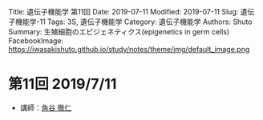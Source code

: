 Title: 遺伝子機能学 第11回
Date: 2019-07-11
Modified: 2019-07-11
Slug: 遺伝子機能学-11
Tags: 3S, 遺伝子機能学
Category: 遺伝子機能学
Authors: Shuto
Summary: 生殖細胞のエピジェネティクス(epigenetics in germ cells)
FacebookImage: https://iwasakishuto.github.io/study/notes/theme/img/default_image.png

# 第11回 2019/7/11
- 講師：[角谷 徹仁](http://www.s.u-tokyo.ac.jp/ja/people/yamanaka_soichiro/)
